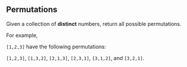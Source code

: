 ## Permutations

Given a collection of **distinct** numbers, return all possible permutations.

For example,

`[1,2,3]` have the following permutations:

`[1,2,3]`, `[1,3,2]`, `[2,1,3]`, `[2,3,1]`, `[3,1,2]`, and `[3,2,1]`.
